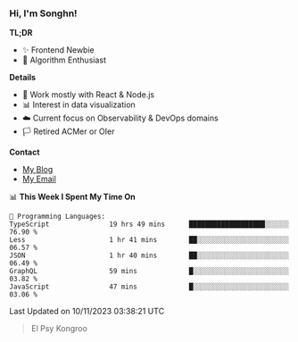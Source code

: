 ### Hi, I'm Songhn!

**TL;DR**

- ✨ Frontend Newbie
- 🎈 Algorithm Enthusiast

**Details**

- 🎯 Work mostly with React & Node.js
- 📊 Interest in data visualization
- ☁️ Current focus on Observability & DevOps domains
- 🏳️ Retired ACMer or OIer

**Contact**
- [My Blog](https://blog.songhn.com)
- [My Email](mailto:songhn233@gmail.com)

<!--START_SECTION:waka-->
📊 **This Week I Spent My Time On** 

```text
💬 Programming Languages: 
TypeScript               19 hrs 49 mins      ███████████████████░░░░░░   76.90 % 
Less                     1 hr 41 mins        ██░░░░░░░░░░░░░░░░░░░░░░░   06.57 % 
JSON                     1 hr 40 mins        ██░░░░░░░░░░░░░░░░░░░░░░░   06.49 % 
GraphQL                  59 mins             █░░░░░░░░░░░░░░░░░░░░░░░░   03.82 % 
JavaScript               47 mins             █░░░░░░░░░░░░░░░░░░░░░░░░   03.06 % 
```


 Last Updated on 10/11/2023 03:38:21 UTC
<!--END_SECTION:waka-->

> El Psy Kongroo
